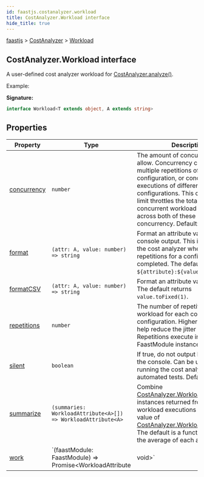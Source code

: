 ```yaml
---
id: faastjs.costanalyzer.workload
title: CostAnalyzer.Workload interface
hide_title: true
---
```

[faastjs](./faastjs.md) &gt; [CostAnalyzer](./faastjs.costanalyzer.md) &gt; [Workload](./faastjs.costanalyzer.workload.md)

## CostAnalyzer.Workload interface

A user-defined cost analyzer workload for [CostAnalyzer.analyze()](./faastjs.costanalyzer.analyze.md)<!-- -->.

Example:

<b>Signature:</b>

```typescript
interface Workload<T extends object, A extends string> 
```

## Properties

|  Property | Type | Description |
|  --- | --- | --- |
|  [concurrency](./faastjs.costanalyzer.workload.concurrency.md) | `number` | The amount of concurrency to allow. Concurrency can arise from multiple repetitions of the same configuration, or concurrenct executions of different configurations. This concurrency limit throttles the total number of concurrent workload executions across both of these sources of concurrency. Default: 64. |
|  [format](./faastjs.costanalyzer.workload.format.md) | `(attr: A, value: number) => string` | Format an attribute value for console output. This is displayed by the cost analyzer when all of the repetitions for a configuration have completed. The default returns `${attribute}:${value.toFixed(1)}`<!-- -->. |
|  [formatCSV](./faastjs.costanalyzer.workload.formatcsv.md) | `(attr: A, value: number) => string` | Format an attribute value for CSV. The default returns `value.toFixed(1)`<!-- -->. |
|  [repetitions](./faastjs.costanalyzer.workload.repetitions.md) | `number` | The number of repetitions to run the workload for each cost analyzer configuration. Higher repetitions help reduce the jitter in the results. Repetitions execute in the same FaastModule instance. Default: 10. |
|  [silent](./faastjs.costanalyzer.workload.silent.md) | `boolean` | If true, do not output live results to the console. Can be useful for running the cost analyzer as part of automated tests. Default: false. |
|  [summarize](./faastjs.costanalyzer.workload.summarize.md) | `(summaries: WorkloadAttribute<A>[]) => WorkloadAttribute<A>` | Combine [CostAnalyzer.WorkloadAttribute](./faastjs.costanalyzer.workloadattribute.md) instances returned from multiple workload executions (caused by value of [CostAnalyzer.Workload.repetitions](./faastjs.costanalyzer.workload.repetitions.md)<!-- -->). The default is a function that takes the average of each attribute. |
|  [work](./faastjs.costanalyzer.workload.work.md) | `(faastModule: FaastModule<T>) => Promise<WorkloadAttribute<A> | void>` | A function that executes cloud functions on `faastModule.functions.*`<!-- -->. The work function should return `void` if there are no custom workload attributes. Otherwise, it should return a [CostAnalyzer.WorkloadAttribute](./faastjs.costanalyzer.workloadattribute.md) object which maps user-defined attribute names to numerical values for the workload. For example, this might measure bandwidth or some other metric not tracked by faast.js, but are relevant for evaluating the cost-performance tradeoff of the configurations analyzed by the cost analyzer. |
